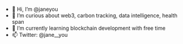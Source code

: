- 👋 Hi, I’m @janeyou
- 👀 I’m curious about web3, carbon tracking, data intelligence, health span
- 🌱 I’m currently learning blockchain development with free time
- 📫 Twitter: @jane__you

<!---
janeyou/janeyou is a ✨ special ✨ repository because its `README.md` (this file) appears on your GitHub profile.
You can click the Preview link to take a look at your changes.
--->
